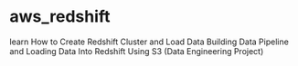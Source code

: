 # aws_redshift
learn How to Create Redshift Cluster and Load Data
Building Data Pipeline and Loading Data Into Redshift Using S3 (Data Engineering Project)

